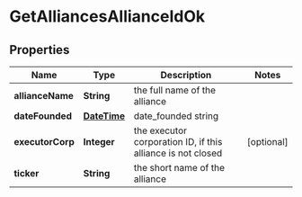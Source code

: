 
# GetAlliancesAllianceIdOk

## Properties
Name | Type | Description | Notes
------------ | ------------- | ------------- | -------------
**allianceName** | **String** | the full name of the alliance | 
**dateFounded** | [**DateTime**](DateTime.md) | date_founded string | 
**executorCorp** | **Integer** | the executor corporation ID, if this alliance is not closed |  [optional]
**ticker** | **String** | the short name of the alliance | 



